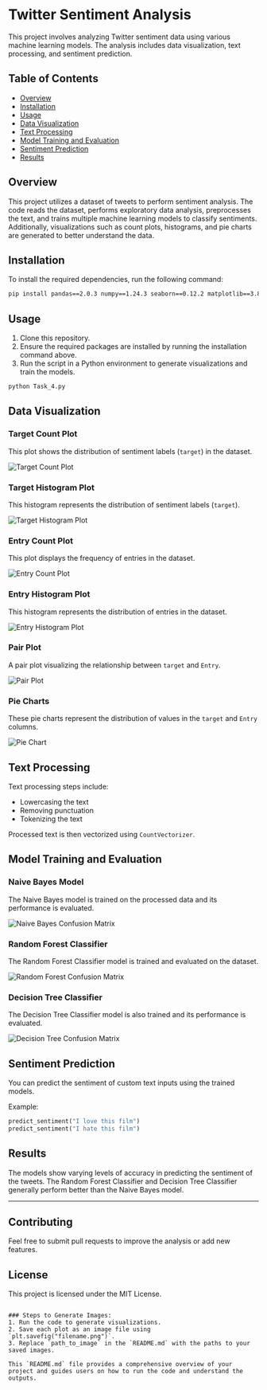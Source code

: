 
# Twitter Sentiment Analysis

This project involves analyzing Twitter sentiment data using various machine learning models. The analysis includes data visualization, text processing, and sentiment prediction.

## Table of Contents
- [Overview](#overview)
- [Installation](#installation)
- [Usage](#usage)
- [Data Visualization](#data-visualization)
- [Text Processing](#text-processing)
- [Model Training and Evaluation](#model-training-and-evaluation)
- [Sentiment Prediction](#sentiment-prediction)
- [Results](#results)

## Overview
This project utilizes a dataset of tweets to perform sentiment analysis. The code reads the dataset, performs exploratory data analysis, preprocesses the text, and trains multiple machine learning models to classify sentiments. Additionally, visualizations such as count plots, histograms, and pie charts are generated to better understand the data.

## Installation

To install the required dependencies, run the following command:

```bash
pip install pandas==2.0.3 numpy==1.24.3 seaborn==0.12.2 matplotlib==3.8.0 scikit-learn==1.3.0 nltk==3.8.1 wordcloud==1.9.2
```

## Usage

1. Clone this repository.
2. Ensure the required packages are installed by running the installation command above.
3. Run the script in a Python environment to generate visualizations and train the models.

```bash
python Task_4.py
```

## Data Visualization

### Target Count Plot
This plot shows the distribution of sentiment labels (`target`) in the dataset.

![Target Count Plot](Task04_1.png)

### Target Histogram Plot
This histogram represents the distribution of sentiment labels (`target`).

![Target Histogram Plot](Task04_2.png)

### Entry Count Plot
This plot displays the frequency of entries in the dataset.

![Entry Count Plot](Task04_3.png)

### Entry Histogram Plot
This histogram represents the distribution of entries in the dataset.

![Entry Histogram Plot](Task04_4.png)

### Pair Plot
A pair plot visualizing the relationship between `target` and `Entry`.

![Pair Plot](Task04_5.png)

### Pie Charts
These pie charts represent the distribution of values in the `target` and `Entry` columns.

![Pie Chart](Task04_6.png)

## Text Processing
Text processing steps include:
- Lowercasing the text
- Removing punctuation
- Tokenizing the text

Processed text is then vectorized using `CountVectorizer`.

## Model Training and Evaluation

### Naive Bayes Model
The Naive Bayes model is trained on the processed data and its performance is evaluated.

![Naive Bayes Confusion Matrix](Task04_7.png)

### Random Forest Classifier
The Random Forest Classifier model is trained and evaluated on the dataset.

![Random Forest Confusion Matrix](Task04_8.png)

### Decision Tree Classifier
The Decision Tree Classifier model is also trained and its performance is evaluated.

![Decision Tree Confusion Matrix](Task04_9.png)

## Sentiment Prediction
You can predict the sentiment of custom text inputs using the trained models.

Example:
```python
predict_sentiment("I love this film")
predict_sentiment("I hate this film")
```

## Results
The models show varying levels of accuracy in predicting the sentiment of the tweets. The Random Forest Classifier and Decision Tree Classifier generally perform better than the Naive Bayes model.

---

## Contributing
Feel free to submit pull requests to improve the analysis or add new features.

## License
This project is licensed under the MIT License.
```

### Steps to Generate Images:
1. Run the code to generate visualizations.
2. Save each plot as an image file using `plt.savefig("filename.png")`.
3. Replace `path_to_image` in the `README.md` with the paths to your saved images.

This `README.md` file provides a comprehensive overview of your project and guides users on how to run the code and understand the outputs.